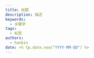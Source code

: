 ```yaml
---
title: 标题
description: 描述
keywords:
  - 关键字
tags:
  - 标签
authors:
  - hanbin
date: <% tp.date.now("YYYY-MM-DD") %>
---
```

